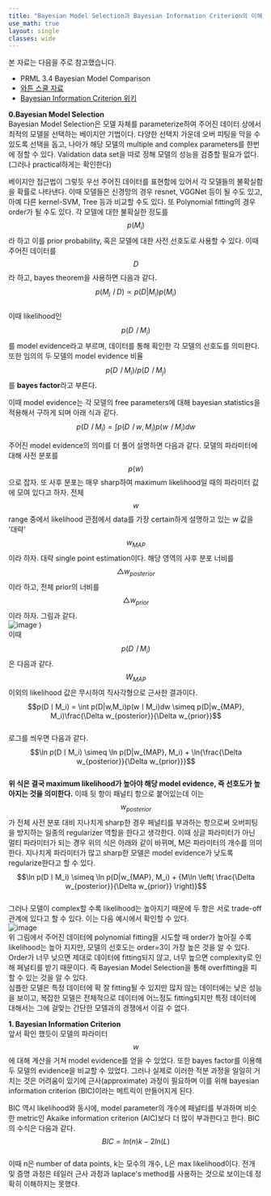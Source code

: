 ```yaml
---
title: "Bayesian Model Selection과 Bayesian Information Criterion의 이해"
use_math: true
layout: single
classes: wide
---
```


본 자료는 다음을 주로 참고했습니다.
- PRML 3.4 Bayesian Model Comparison
- [와튼 스쿨 자료](http://www-stat.wharton.upenn.edu/~stine/research/select.Bayes.pdf)
- [Bayesian Information Criterion 위키](http://www-stat.wharton.upenn.edu/~stine/research/select.Bayes.pdf)

**0.Bayesian Model Selection**  
Bayesian Model Selection은 모델 자체를 parameterize하여 주어진 데이터 상에서 최적의 모델을 선택하는 베이지안 기법이다. 
다양한 선택지 가운데 오버 피팅을 막을 수 있도록 선택을 돕고, 나아가 해당 모델의 multiple and complex parameters를 한번에 정할 수 있다. 
Validation data set을 따로 정해 모델의 성능을 검증할 필요가 없다. (그러나 practical하게는 확인한다)  

베이지안 접근법이 그렇듯 우선 주어진 데이터를 표현함에 있어서 각 모델들의 불확실함을 확률로 나타낸다. 
이때 모델들은 신경망의 경우 resnet, VGGNet 등이 될 수도 있고, 아예 다른 kernel-SVM, Tree 등과 비교할 수도 있다. 
또 Polynomial fitting의 경우 order가 될 수도 있다. 각 모델에 대한 불확실한 정도를 $$p(M_i)$$라 하고 이를 prior probability, 
혹은 모델에 대한 사전 선호도로 사용할 수 있다. 이때 주어진 데이터를 $$D$$라 하고, bayes theorem을 사용하면 다음과 같다.  
$$p(M_iㅣD) \propto p(D|M_i)p(M_i)$$  
이때 likelihood인 $$p(DㅣM_i)$$를 model evidence라고 부르며, 데이터를 통해 확인한 각 모델의 선호도를 의미한다. 
또한 임의의 두 모델의 model evidence 비율 $$p(DㅣM_i)/p(DㅣM_j)$$를 **bayes factor**라고 부른다. 
  
이때 model evidence는 각 모델의 free parameters에 대해 bayesian statistics을 적용해서 구하게 되며 아래 식과 같다.  
$$p(DㅣM_i) = \int{p(Dㅣw, M_i)p(wㅣM_i)}dw$$  
  
  
주어진 model evidence의 의미를 더 풀어 설명하면 다음과 같다. 모델의 파라미터에 대해 사전 분포를 $$p(w)$$으로 잡자. 
또 사후 분포는 매우 sharp하여 maximum likelihood일 때의 파라미터 값에 모여 있다고 하자.
전체 $$w$$ range 중에서 likelihood 관점에서 data를 가장 certain하게 설명하고 있는 w 값을 
'대략' $$w_{MAP}$$이라 하자. 대략 single point estimation이다. 해당 영역의 사후 분포 너비를 $${\triangle}w_{posterior}$$이라 하고, 
전체 prior의 너비를 $${\triangle}w_{prior}$$이라 하자. 그림과 같다.  
![image](https://user-images.githubusercontent.com/46081019/52960481-39612400-33dc-11e9-9378-b8e6bdf00d43.png)  )  
이때 $$p(DㅣM_i)$$은 다음과 같다. $$W_{MAP}$$이외의 likelihood 값은 무시하여 직사각형으로 근사한 결과이다.   
$$p(DㅣM_i) = \int p(D|w,M_i)p(wㅣM_i)dw \simeq p(D|w_{MAP}, M_i)\frac{\Delta w_{posterior}}{\Delta w_{prior}}$$   
로그를 씌우면 다음과 같다.  
$$\ln p(DㅣM_i) \simeq \ln p(D|w_{MAP}, M_i) + \ln{\frac{\Delta w_{posterior}}{\Delta w_{prior}}}$$   
**위 식은 결국 maximum likelihood가 높아야 해당 model evidence, 즉 선호도가 높아지는 것을 의미한다.** 
이때 뒷 항이 패널티 항으로 붙어있는데 이는 $$w_{posterior}$$가 전체 사전 분포 대비 지나치게 sharp한 경우 페널티를 부과하는 항으로써 
오버피팅을 방지하는 일종의 regularizer 역할을 한다고 생각한다. 이때 싱글 파라미터가 아닌 멀티 파라미터가 되는 경우 위의 식은 아래와 같이 바뀌며, 
M은 파라미터의 개수를 의미한다. 지나치게 파라미터가 많고 sharp한 모델은 model evidence가 낮도록 regularize한다고 할 수 있다.  
$$\ln p(DㅣM_i) \simeq \ln p(D|w_{MAP}, M_i) + {M\ln \left( \frac{\Delta w_{posterior}}{\Delta w_{prior}} \right)}$$  
그러나 모델이 complex할 수록 likelihood는 높아지기 때문에 두 항은 서로 trade-off 관계에 있다고 할 수 있다. 이는 다음 예시에서 확인할 수 있다.  
![image](https://user-images.githubusercontent.com/46081019/52962911-cfe41400-33e1-11e9-9a01-86cd47edc184.png)  
위 그림에서 주어진 데이터에 polynomial fitting을 시도할 때 order가 높아질 수록 likelihood는 높아 지지만, 
모델의 선호도는 order=3이 가장 높은 것을 알 수 있다. Order가 너무 낮으면 제대로 데이터에 fitting되지 않고, 
너무 높으면 complexity로 인해 페널티를 받기 때문이다. 즉 Bayesian Model Selection을 통해 overfitting을 피할 수 있는 것을 알 수 있다.  
심플한 모델은 특정 데이터에 확 잘 fitting될 수 있지만 많지 않는 데이터에는 낮은 성능을 보이고, 복잡한 모델은 전체적으로 데이터에 어느정도 fitting되지만 
특정 데이터에 대해서는 그에 걸맞는 간단한 모델과의 경쟁에서 이길 수 없다.  
  
**1. Bayesian Information Criterion**  
앞서 확인 했듯이 모델의 파라미터 $$w$$에 대해 계산을 거쳐 model evidence를 얻을 수 있었다. 
또한 bayes factor를 이용해 두 모델의 evidence을 비교할 수 있었다.
그러나 실제로 이러한 적분 과정을 일일히 거치는 것은 어려움이 있기에 근사(approximate) 과정이 필요하며 
이를 위해 bayesian information criterion (BIC)이라는 메트릭이 만들어지게 된다.  

BIC 역시 likelihood와 동시에, model parameter의 개수에 패널티를 부과하며 
비슷한 metric인 Akaike information criterion (AIC)보다 더 많이 부과한다고 한다. BIC의 수식은 다음과 같다.  
$$BIC = ln(n)k-2ln(L)$$  
이때 n은 number of data points, k는 모수의 개수, L은 max likelihood이다. 
전개 및 증명 과정은 테일러 근사 과정과 laplace's method를 사용하는 것으로 보이는데 정확히 이해하지는 못했다.

